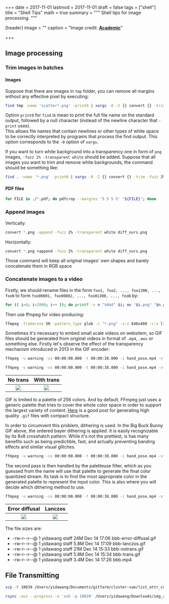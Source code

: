 +++
date = 2017-11-01
lastmod = 2017-11-01
draft = false
tags = ["shell"]
title = "Shell Tips"
math = true
summary = """
Shell tips for image processing.
"""

[header]
image = ""
caption = "Image credit: [**Academic**](https://github.com/gcushen/hugo-academic/)"

+++

## Image processing

### Trim images in batches

#### Images

Suppose that there are images in `tmp` folder, you can remove all margins without any effective pixel by executing:

```bash
find tmp -name 'scatter*.png' -print0 | xargs -0 -I {} convert {} -trim {}
```

Option `print0` for `find` is mean to print the full file name on the standard output, 
followed by a null character (instead of the newline character that `-print` uses).  
This allows file names that contain newlines or other types of white space to be correctly interpreted by programs that process the find output. 
This option corresponds to the `-0` option of `xargs`.

If you want to turn white background into a transparency one in form of `png` images, `-fuzz 2% -transparent white` should be added.
Suppose that all images you want to trim and remove white backgrounds, the command should be something like:

```bash
find . -name '*.png' -print0 | xargs -0 -I {} convert {} -trim -fuzz 2% -transparent white {}
```
#### PDF files

```bash
for FILE in ./*.pdf; do pdfcrop --margins '5 5 5 5' "${FILE}"; done
```

### Append images

Vertically:
```bash
convert *.png -append -fuzz 2% -transparent white diff_ours.png
```

Horizontally:
```bash
convert *.png +append -fuzz 2% -transparent white diff_ours.png
```

Those command will keep all original images' own shapes and barely concatenate them in RGB space

### Concatenate images to a video

Firstly, we should rename files in the form `foo1, foo2, ..., foo1300, ..., fooN` to form `foo00001, foo00002, ..., foo01300, ..., fooN` by:
```bash
for (( i=0; i<2000; i++ )); do printf -v n "%04d" $i; mv "$i.png" "$n.png"; done;
```

Then use ffmpeg for video producing:
```bash
ffmpeg -framerate 50 -pattern_type glob -i "*.png" -s:v 640x480 -c:v libx264 -profile:v high -crf 20 -pix_fmt yuv420p hand_pose.mp4
```

Sometimes it's necessary to embed small scale videos on websitem, so GIF files should be generated from original videos in format of `.mp4`, `.mov` or something else.
Firstly let's observe the effect of the transparency mechanism introduced in 2013 in the GIF encoder:
```bash
ffmpeg -v warning -ss 00:00:00.000 -t 00:00:38.000 -i hand_pose.mp4 -vf scale=300:-1 -gifflags -transdiff -y bbb-notrans.gif
```
```bash
ffmpeg -v warning -ss 00:00:00.000 -t 00:00:38.000 -i hand_pose.mp4 -vf scale=300:-1 -gifflags +transdiff -y bbb-trans.gif
```

No trans | With trans
:-------------------------:|:-------------------------:
![](/img/bbb-notrans.gif) | ![](/img/bbb-trans.gif)

GIF is limited to a palette of 256 colors. And by default, FFmpeg just uses a generic palette that tries to cover the whole color space in order to support the largest variety of content. [Here](http://blog.pkh.me/p/21-high-quality-gif-with-ffmpeg.html) is a good post for generating high quality `.gif` files with compact structure.

In order to circumvent this problem, dithering is used. In the Big Buck Bunny GIF above, the ordered bayer dithering is applied. It is easily recognizable by its 8x8 crosshatch pattern. While it's not the prettiest, is has many benefits such as being predictible, fast, and actually preventing banding effects and similar visual glitches.
```bash
ffmpeg -v warning -ss 00:00:00.000 -t 00:00:38.000 -i hand_pose.mp4 -vf scale=300:-1:sws_dither=ed -y bbb-error-diffusal.gif
```

The second pass is then handled by the paletteuse filter, which as you guessed from the name will use that palette to generate the final color quantized stream. Its task is to find the most appropriate color in the generated palette to represent the input color. This is also where you will decide which dithering method to use.
```bash
ffmpeg -v warning -ss 00:00:00.000 -t 00:00:38.000 -i hand_pose.mp4 -vf scale=300:-1:lanczos -y bbb-lanczos.gif
```

Error diffusal | Lanczos 
:-------------------------:|:-------------------------:
![](/img/bbb-error-diffusal.gif) | ![](/img/bbb-lanczos.gif)

The file sizes are:

* -rw-r--r--@ 1 yidawang  staff    24M Dec 14 17:06 bbb-error-diffusal.gif
* -rw-r--r--@ 1 yidawang  staff   5.8M Dec 14 17:09 bbb-lanczos.gif
* -rw-r--r--@ 1 yidawang  staff    21M Dec 14 15:33 bbb-notrans.gif
* -rw-r--r--@ 1 yidawang  staff   5.8M Dec 14 15:34 bbb-trans.gif
* -rw-r--r--@ 1 yidawang  staff   3.4M Dec 14 17:26 bbb.mp4

## File Transmitting 

```bash
scp -P 10639 /Users/yidawang/Documents/gitfarm/cluster-vae/list_attr_celeba.csv user@557803.iask.in:/home/user/Desktop/
```

```bash
rsync -avz --progress -e 'ssh -p 10639' /Users/yidawang/Downloads/img_align_celeba.zip user@557803.iask.in:/home/user/Desktop/
```
